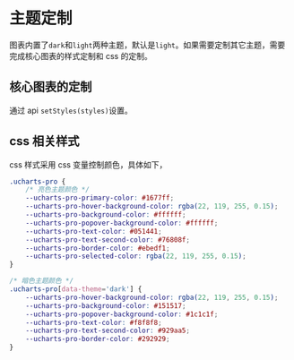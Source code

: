 # 主题定制

图表内置了`dark`和`light`两种主题，默认是`light`。如果需要定制其它主题，需要完成核心图表的样式定制和 css 的定制。

## 核心图表的定制

通过 api `setStyles(styles)`设置。

## css 相关样式

css 样式采用 css 变量控制颜色，具体如下，

```css
.ucharts-pro {
	/* 亮色主题颜色 */
	--ucharts-pro-primary-color: #1677ff;
	--ucharts-pro-hover-background-color: rgba(22, 119, 255, 0.15);
	--ucharts-pro-background-color: #ffffff;
	--ucharts-pro-popover-background-color: #ffffff;
	--ucharts-pro-text-color: #051441;
	--ucharts-pro-text-second-color: #76808f;
	--ucharts-pro-border-color: #ebedf1;
	--ucharts-pro-selected-color: rgba(22, 119, 255, 0.15);
}

/* 暗色主题颜色 */
.ucharts-pro[data-theme='dark'] {
	--ucharts-pro-hover-background-color: rgba(22, 119, 255, 0.15);
	--ucharts-pro-background-color: #151517;
	--ucharts-pro-popover-background-color: #1c1c1f;
	--ucharts-pro-text-color: #f8f8f8;
	--ucharts-pro-text-second-color: #929aa5;
	--ucharts-pro-border-color: #292929;
}
```
